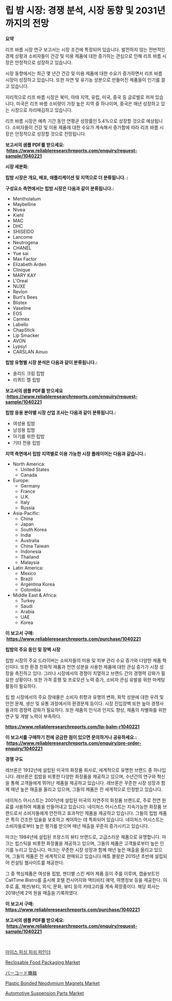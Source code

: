 <p><h1>립 밤 시장: 경쟁 분석, 시장 동향 및 2031년까지의 전망</h1></p><p><strong>요약</strong></p>
<p><p>리프 바름 시장 연구 보고서는 시장 조건에 특정되어 있습니다. 발전하지 않는 전반적인 경제 상황과 소비자들이 건강 및 미용 제품에 대한 증가하는 관심으로 인해 리프 바름 시장은 안정적으로 성장하고 있습니다.</p><p>시장 동향에서는 최근 몇 년간 건강 및 미용 제품에 대한 수요가 증가하면서 리프 바름 시장이 성장하고 있습니다. 또한 자연 및 유기농 성분으로 만들어진 제품들이 인기를 끌고 있습니다.</p><p>지리적으로 리프 바름 시장은 북미, 아태 지역, 유럽, 미국, 중국 등 글로벌로 퍼져 있습니다. 미국은 리프 바름 소비량이 가장 높은 지역 중 하나이며, 중국은 매년 성장하고 있는 시장으로 자리매김하고 있습니다.</p><p>리프 바름 시장은 예측 기간 동안 연평균 성장률인 5.4%으로 성장할 것으로 예상됩니다. 소비자들이 건강 및 미용 제품에 대한 수요가 계속해서 증가함에 따라 리프 바름 시장은 안정적으로 성장할 것으로 전망됩니다.</p></p>
<p><strong>보고서의 샘플 PDF를 받으세요: &nbsp;<a href="https://www.reliableresearchreports.com/enquiry/request-sample/1040221">https://www.reliableresearchreports.com/enquiry/request-sample/1040221</a></strong></p>
<p><strong>시장 세분화:</strong></p>
<p><strong> 립밤 시장은 개요, 배포, 애플리케이션 및 지역으로 더 분류됩니다. :</strong></p>
<p><strong>구성요소 측면에서는 립밤 시장은 다음과 같이 분류됩니다.:</strong></p>
<p><ul><li>Mentholatum</li><li>Maybelline</li><li>Nivea</li><li>Kiehl</li><li>MAC</li><li>DHC</li><li>SHISEIDO</li><li>Lancome</li><li>Neutrogena</li><li>CHANEL</li><li>Yue sai</li><li>Max Factor</li><li>Elizabeth Arden</li><li>Clinique</li><li>MARY KAY</li><li>L'Oreal</li><li>NUXE</li><li>Revlon</li><li>Burt's Bees</li><li>Blistex</li><li>Vaseline</li><li>EOS</li><li>Carmex</li><li>Labello</li><li>ChapStick</li><li>Lip Smacker</li><li>AVON</li><li>Lypsyl</li><li>CARSLAN
    Ainuo</li></ul></p>
<p><strong> 립밤 유형별 시장 분석은 다음과 같이 분류됩니다.:</strong></p>
<p><ul><li>솔리드 크림 립밤</li><li>리퀴드 젤 립밤</li></ul></p>
<p><strong>보고서의 샘플 PDF를 받으세요 :<a href="https://www.reliableresearchreports.com/enquiry/request-sample/1040221">https://www.reliableresearchreports.com/enquiry/request-sample/1040221</a></strong></p>
<p><strong> 립밤 응용 분야별 시장 산업 조사는 다음과 같이 분류됩니다.:</strong></p>
<p><ul><li>여성용 립밤</li><li>남성용 립밤</li><li>아기를 위한 립밤</li><li>기타 전용 립밤</li></ul></p>
<p><strong>지역 측면에서 립밤 지역별로 이용 가능한 시장 플레이어는 다음과 같습니다.:</strong></p>
<p><ul>
    <li>
        North America:
        <ul>
            <li>United States</li>
            <li>Canada</li>
        </ul>
    </li>
    <li>
        Europe:
        <ul>
            <li>Germany</li>
            <li>France</li>
            <li>U.K.</li>
            <li>Italy</li>
            <li>Russia</li>
        </ul>
    </li>
    <li>
        Asia-Pacific:
        <ul>
            <li>China</li>
            <li>Japan</li>
            <li>South Korea</li>
            <li>India</li>
            <li>Australia</li>
            <li>China Taiwan</li>
            <li>Indonesia</li>
            <li>Thailand</li>
            <li>Malaysia</li>
        </ul>
    </li>
    <li>
        Latin America:
        <ul>
            <li>Mexico</li>
            <li>Brazil</li>
            <li>Argentina Korea</li>
            <li>Colombia</li>
        </ul>
    </li>
    <li>
        Middle East & Africa:
        <ul>
            <li>Turkey</li>
            <li>Saudi</li>
            <li>Arabia</li>
            <li>UAE</li>
            <li>Korea</li>
        </ul>
    </li>
    </ul></p>
<p><strong>이 보고서 구매: &nbsp;<a href="https://www.reliableresearchreports.com/purchase/1040221">https://www.reliableresearchreports.com/purchase/1040221</a></strong></p>
<p><strong>립밤의 주요 동인 및 장벽 시장</strong></p>
<p><p>립밤 시장의 주요 드라이버는 소비자들의 미용 및 피부 관리 수요 증가와 다양한 제품 혁신이다. 또한 환경 친화적 제품과 천연 성분을 사용한 제품에 대한 관심 증가가 시장 성장을 촉진하고 있다. 그러나 시장에서의 경쟁이 치열하고 브랜드 간의 경쟁력 강화가 필요한 상황이다. 또한 가격 흥행 및 프로모션 노력 증가, 소비자 관심 유발을 위한 마케팅 활동이 필요하다.</p><p>립 밤 시장에서의 주요 장애물은 소비자 취향과 유행의 변화, 화학 성분에 대한 우려 및 안전 문제, 생산 및 유통 과정에서의 환경문제 등이다. 시장 진입장벽 또한 높아 경쟁사들과의 경쟁력 강화가 필요하다. 또한 제품의 인식과 인지도 향상, 제품의 차별화를 위한 연구 및 개발 노력이 부족하다.</p></p>
<p><strong><a href="https://www.reliableresearchreports.com/lip-balm-r1040221">https://www.reliableresearchreports.com/lip-balm-r1040221</a></strong></p>
<p><strong>이 보고서를 구매하기 전에 궁금한 점이 있으면 문의하거나 공유하세요.: &nbsp;<a href="https://www.reliableresearchreports.com/enquiry/pre-order-enquiry/1040221">https://www.reliableresearchreports.com/enquiry/pre-order-enquiry/1040221</a></strong></p>
<p><strong>경쟁 구도</strong></p>
<p><p>레브론은 1932년에 설립된 미국의 화장품 회사로, 세계적으로 유명한 브랜드 중 하나입니다. 레브론은 립밤을 비롯한 다양한 화장품을 제공하고 있으며, 수년간의 연구와 혁신을 통해 고객들에게 뛰어난 제품을 제공하고 있습니다. 레브론은 꾸준한 시장 성장과 함께 매년 높은 매출을 올리고 있으며, 그들의 제품은 전 세계적으로 인정받고 있습니다.</p><p>네이처스 어시스트는 2001년에 설립된 미국의 자연주의 화장품 브랜드로, 주로 천연 원료를 사용하여 제품을 만들어내고 있습니다. 네이처스 어시스트는 지속가능한 화장품 브랜드로서 소비자들에게 안전하고 효과적인 제품을 제공하고 있습니다. 그들의 립밤 제품은 특히 건조한 입술을 보호하고 케어하는 데 특화되어 있습니다. 네이처스 어시스트는 소비자들로부터 높은 평가를 받으며 매년 매출을 꾸준히 증가시키고 있습니다.</p><p>마크는 1984년에 설립된 프랑스의 뷰티 브랜드로, 고급스러운 제품으로 유명합니다. 마크는 립스틱을 비롯한 화장품을 제공하고 있으며, 그들의 제품은 고객들로부터 높은 인기를 누리고 있습니다. 마크는 꾸준한 시장 성장과 함께 매년 높은 매출을 올리고 있으며, 그들의 제품은 전 세계적으로 판매되고 있습니다.매튜 블랑은 2015년 초반에 설립되어 컨설팅 웹사이트를 제공한다.</p><p>그 중 핵심제품은 여성용 립밤, 젠더별 스킨 케어 제품 등이 주를 이루며, 캡슐보트인 CallTime Bistro를 출시해 호텔 컨시어지와 액티비티 예약, 여행정보 등을 제공한다. 이후로 홈, 패션/뷰티, 외식, 문화, 뷰티 등의 카테고리를 계속 확장중이다. 해당 회사는 2018년에 2억 원을 매출을 기록하였다.</p></p>
<p><strong>이 보고서 구매: &nbsp; <a href="https://www.reliableresearchreports.com/purchase/1040221">https://www.reliableresearchreports.com/purchase/1040221</a></strong></p>
<p><strong>보고서의 샘플 PDF를 받으세요: &nbsp;<a href="https://www.reliableresearchreports.com/enquiry/request-sample/1040221">https://www.reliableresearchreports.com/enquiry/request-sample/1040221</a></strong><strong></strong></p>
<p>&nbsp;</p>
<p><p><a href="https://medium.com/@jamar_anas/%EC%95%84%EC%9D%B4%EC%8A%A4-%EB%82%9A%EC%8B%9C-%EB%AC%BC%EA%B3%A0%EA%B8%B0-%EC%B0%BE%EA%B8%B0-%EC%9E%A5%EC%B9%98-%EC%8B%9C%EC%9E%A5-%EC%A7%80%ED%91%9C-%ED%95%B4%EB%8F%85-%EC%8B%9C%EC%9E%A5-%EC%A0%90%EC%9C%A0%EC%9C%A8-%EC%B6%94%EC%9D%B4-%EB%B0%8F-%EC%84%B1%EC%9E%A5-%ED%8C%A8%ED%84%B4-d5e4d0c6e1b3">아이스 피싱 피쉬 파인더</a></p><p><a href="https://issuu.com/reportprime-2/docs/reclosable-food-packaging-market-size-2030.pptx">Reclosable Food Packaging Market</a></p><p><a href="https://medium.com/@at15984/%E3%83%90%E3%83%BC%E3%82%B3%E3%83%BC%E3%83%89%E6%A9%9F%E5%99%A8%E5%B8%82%E5%A0%B4%E3%81%AE%E3%83%A1%E3%83%88%E3%83%AA%E3%83%83%E3%82%AF%E3%82%B9%E3%81%AE%E8%A7%A3%E8%AA%AD-%E5%B8%82%E5%A0%B4%E3%82%B7%E3%82%A7%E3%82%A2-%E3%83%88%E3%83%AC%E3%83%B3%E3%83%89-%E6%88%90%E9%95%B7%E3%83%91%E3%82%BF%E3%83%BC%E3%83%B3-fda15784cf09">バーコード機器</a></p><p><a href="https://www.linkedin.com/pulse/plastic-bonded-neodymium-magnets-market-growth-trends-covid-19-qusec?trackingId=fSlzL06TOgIcNv3gk837Sw%3D%3D">Plastic Bonded Neodymium Magnets Market</a></p><p><a href="https://www.linkedin.com/pulse/automotive-suspension-parts-market-research-report-forecasted-hqnof?trackingId=MdLQu%2BfGmdWi6hfSwFi3Lw%3D%3D">Automotive Suspension Parts Market</a></p></p>